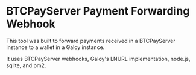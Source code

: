 # BTCPayServer Payment Forwarding Webhook

This tool was built to forward payments received in a BTCPayServer instance to a wallet in a Galoy instance. 

It uses BTCPayServer webhooks, Galoy's LNURL implementation, node.js, sqlite, and pm2.
